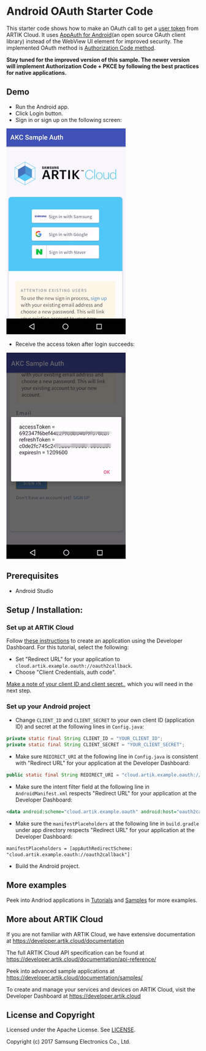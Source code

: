 # Android OAuth Starter Code

This starter code shows how to make an OAuth call to get a [user token](https://developer.artik.cloud/documentation/introduction/authentication.html#user-token) from ARTIK Cloud. It uses [AppAuth for Android](http://openid.github.io/AppAuth-Android/)(an open source OAuth client library) instead of the WebView UI element for improved security. The implemented OAuth method is [Authorization Code method](https://developer.artik.cloud/documentation/getting-started/authentication.html#authorization-code-method).

**Stay tuned for the improved version of this sample. The newer version will implement Authorization Code + PKCE by following the best practices for native applications.**

## Demo

- Run the Android app. 
- Click Login button.
- Sign in or sign up on the following screen:

![GitHub Logo](./img/screenshot-signin-signup.png)

- Receive the access token after login succeeds:

![GitHub Logo](./img/screenshot-receive-accesstoken.png)

## Prerequisites
* Android Studio

## Setup / Installation:

### Set up at ARTIK Cloud

Follow [these instructions](https://developer.artik.cloud/documentation/tutorials/your-first-application.html#create-an-application) to create an application using the Developer Dashboard. For this tutorial, select the following:

- Set "Redirect URL" for your application to `cloud.artik.example.oauth://oauth2callback`.
- Choose "Client Credentials, auth code".

[Make a note of your client ID and client secret.](https://developer.artik.cloud/documentation/tools/web-tools.html#how-to-find-your-application-id), which you will need in the next step.

### Set up your Android project

- Change `CLIENT_ID` and `CLIENT_SECRET` to your own client ID (application ID) and secret at the following lines in `Config.java`:

~~~java
private static final String CLIENT_ID = "YOUR_CLIENT_ID";
private static final String CLIENT_SECRET = "YOUR_CLIENT_SECRET";
~~~

- Make sure `REDIRECT_URI` at the following line in `Config.java` is consistent with "Redirect URL" for your application at the Developer Dashboard:

~~~java
public static final String REDIRECT_URI = "cloud.artik.example.oauth://oauth2callback";
~~~

- Make sure the intent filter field at the following line in `AndroidManifest.xml` respects "Redirect URL" for your application at the Developer Dashboard:

~~~xml
<data android:scheme="cloud.artik.example.oauth" android:host="oauth2callback"/>
~~~

- Make sure the `manifestPlaceholders` at the following line in `build.gradle` under app directory respects "Redirect URL" for your application at the Developer Dashboard:

~~~
manifestPlaceholders = [appAuthRedirectScheme: "cloud.artik.example.oauth://oauth2callback"]
~~~

- Build the Android project.

## More examples

Peek into Andriod applications in [Tutorials](https://developer.artik.cloud/documentation/tutorials/) and [Samples](https://developer.artik.cloud/documentation/samples/) for more examples.

More about ARTIK Cloud
---------------

If you are not familiar with ARTIK Cloud, we have extensive documentation at https://developer.artik.cloud/documentation

The full ARTIK Cloud API specification can be found at https://developer.artik.cloud/documentation/api-reference/

Peek into advanced sample applications at https://developer.artik.cloud/documentation/samples/

To create and manage your services and devices on ARTIK Cloud, visit the Developer Dashboard at https://developer.artik.cloud

License and Copyright
---------------------

Licensed under the Apache License. See [LICENSE](LICENSE).

Copyright (c) 2017 Samsung Electronics Co., Ltd.
